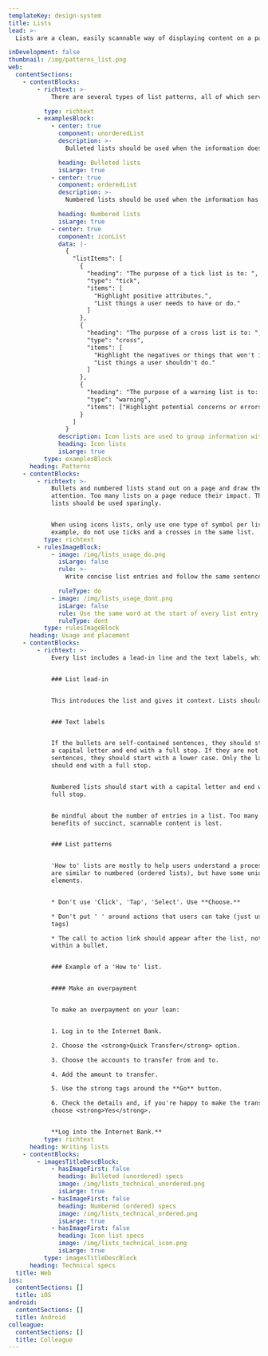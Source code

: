 ```yaml
---
templateKey: design-system
title: Lists
lead: >-
  Lists are a clean, easily scannable way of displaying content on a page. They break things down into bitesize chunks, making it quicker to read and easier to compare.

inDevelopment: false
thumbnail: /img/patterns_list.png
web:
  contentSections:
    - contentBlocks:
        - richtext: >-
            There are several types of list patterns, all of which serve different purposes.

          type: richtext
        - examplesBlock:
            - center: true
              component: unorderedList
              description: >-
                Bulleted lists should be used when the information does not have a specific order.

              heading: Bulleted lists
              isLarge: true
            - center: true
              component: orderedList
              description: >-
                Numbered lists should be used when the information has a specific order - such as a process or instructions.

              heading: Numbered lists
              isLarge: true
            - center: true
              component: iconList
              data: |-
                {
                  "listItems": [
                    {
                      "heading": "The purpose of a tick list is to: ",
                      "type": "tick",
                      "items": [
                        "Highlight positive attributes.",
                        "List things a user needs to have or do."
                      ]
                    },
                    {
                      "heading": "The purpose of a cross list is to: ",
                      "type": "cross",
                      "items": [
                        "Highlight the negatives or things that won't influence the user.",
                        "List things a user shouldn't do."
                      ]
                    },
                    {
                      "heading": "The purpose of a warning list is to: ",
                      "type": "warning",
                      "items": ["Highlight potential concerns or errors."]
                    }
                  ]
                }
              description: Icon lists are used to group information with a common theme.
              heading: Icon lists
              isLarge: true
          type: examplesBlock
      heading: Patterns
    - contentBlocks:
        - richtext: >-
            Bullets and numbered lists stand out on a page and draw the reader’s
            attention. Too many lists on a page reduce their impact. Therefore,
            lists should be used sparingly.


            When using icons lists, only use one type of symbol per list. For
            example, do not use ticks and a crosses in the same list.
          type: richtext
        - rulesImageBlock:
            - image: /img/lists_usage_do.png
              isLarge: false
              rule: >-
                Write concise list entries and follow the same sentence structure.

              ruleType: do
            - image: /img/lists_usage_dont.png
              isLarge: false
              rule: Use the same word at the start of every list entry.
              ruleType: dont
          type: rulesImageBlock
      heading: Usage and placement
    - contentBlocks:
        - richtext: >-
            Every list includes a lead-in line and the text labels, which make up the list content.


            ### List lead-in


            This introduces the list and gives it context. Lists should always include a lead-in line or heading.


            ### Text labels


            If the bullets are self-contained sentences, they should start with
            a capital letter and end with a full stop. If they are not complete
            sentences, they should start with a lower case. Only the last bullet
            should end with a full stop.


            Numbered lists should start with a capital letter and end with a
            full stop.


            Be mindful about the number of entries in a list. Too many and the
            benefits of succinct, scannable content is lost.


            ### List patterns


            'How to' lists are mostly to help users understand a process. They
            are similar to numbered (ordered lists), but have some unique
            elements.


            * Don't use 'Click', 'Tap', 'Select'. Use **Choose.**

            * Don't put ' ' around actions that users can take (just use strong
            tags)

            * The call to action link should appear after the list, not inline
            within a bullet.


            ### Example of a 'How to' list.


            #### Make an overpayment


            To make an overpayment on your loan:


            1. Log in to the Internet Bank.

            2. Choose the <strong>Quick Transfer</strong> option.

            3. Choose the accounts to transfer from and to.

            4. Add the amount to transfer.

            5. Use the strong tags around the **Go** button.

            6. Check the details and, if you're happy to make the transfer,
            choose <strong>Yes</strong>.


            **Log into the Internet Bank.**
          type: richtext
      heading: Writing lists
    - contentBlocks:
        - imagesTitleDescBlock:
            - hasImageFirst: false
              heading: Bulleted (unordered) specs
              image: /img/lists_technical_unordered.png
              isLarge: true
            - hasImageFirst: false
              heading: Numbered (ordered) specs
              image: /img/lists_technical_ordered.png
              isLarge: true
            - hasImageFirst: false
              heading: Icon list specs
              image: /img/lists_technical_icon.png
              isLarge: true
          type: imagesTitleDescBlock
      heading: Technical specs
  title: Web
ios:
  contentSections: []
  title: iOS
android:
  contentSections: []
  title: Android
colleague:
  contentSections: []
  title: Colleague
---
```

